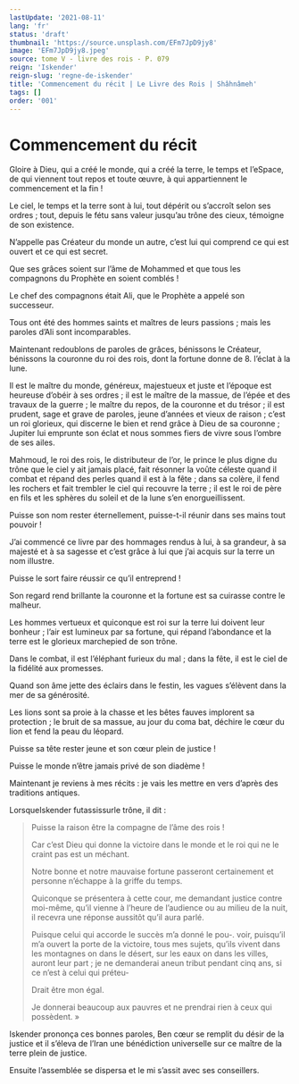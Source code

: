 ```yaml
---
lastUpdate: '2021-08-11'
lang: 'fr'
status: 'draft'
thumbnail: 'https://source.unsplash.com/EFm7JpD9jy8'
image: 'EFm7JpD9jy8.jpeg'
source: tome V - livre des rois - P. 079
reign: 'Iskender'
reign-slug: 'regne-de-iskender'
title: 'Commencement du récit | Le Livre des Rois | Shâhnâmeh'
tags: []
order: '001'
---
```


<!-- LTeX: language=fr -->

# Commencement du récit

Gloire à Dieu, qui a créé le monde, qui a créé la terre, le temps et l’eSpace, de qui viennent tout repos et toute œuvre, à qui appartiennent le commencement et la fin !

Le ciel, le temps et la terre sont à lui, tout dépérit ou s’accroît selon ses ordres ; tout, depuis le fétu sans valeur jusqu’au trône des cieux, témoigne de son existence.

N’appelle pas Créateur du monde un autre, c’est lui qui comprend ce qui est ouvert et ce qui est secret.

Que ses grâces soient sur l’âme de Mohammed et que tous les compagnons du Prophète en soient comblés !

Le chef des compagnons était Ali, que le Prophète a appelé son successeur.

Tous ont été des hommes saints et maîtres de leurs passions ; mais les paroles d’Ali sont incomparables.

Maintenant redoublons de paroles de grâces, bénissons le Créateur, bénissons la couronne du roi des rois, dont la fortune donne de 8. l’éclat à la lune.

Il est le maître du monde, généreux, majestueux et juste et l’époque est heureuse d’obéir à ses ordres ; il est le maître de la massue, de l’épée et des travaux de la guerre ; le maître du repos, de la couronne et du trésor ; il est prudent, sage et grave de paroles, jeune d’années et vieux de raison ; c’est un roi glorieux, qui discerne le bien et rend grâce à Dieu de sa couronne ; Jupiter lui emprunte son éclat et nous sommes fiers de vivre sous l’ombre de ses ailes.

Mahmoud, le roi des rois, le distributeur de l’or, le prince le plus digne du trône que le ciel y ait jamais placé, fait résonner la voûte céleste quand il combat et répand des perles quand il est à la fête ; dans sa colère, il fend les rochers et fait trembler le ciel qui recouvre la terre ; il est le roi de père en fils et les sphères du soleil et de la lune s’en enorgueillissent.

Puisse son nom rester éternellement, puisse-t-il réunir dans ses mains tout pouvoir !

J’ai commencé ce livre par des hommages rendus à lui, à sa grandeur, à sa majesté et à sa sagesse et c’est grâce à lui que j’ai acquis sur la terre un nom illustre.

Puisse le sort faire réussir ce qu’il entreprend !

Son regard rend brillante la couronne et la fortune est sa cuirasse contre le malheur.

Les hommes vertueux et quiconque est roi sur la terre lui doivent leur bonheur ; l’air est lumineux par sa fortune, qui répand l’abondance et la terre est le glorieux marchepied de son trône.

Dans le combat, il est l’éléphant furieux du mal ; dans la fête, il est le ciel de la fidélité aux promesses.

Quand son âme jette des éclairs dans le festin, les vagues s’élèvent dans la mer de sa générosité.

Les lions sont sa proie à la chasse et les bêtes fauves implorent sa protection ; le bruit de sa massue, au jour du coma bat, déchire le cœur du lion et fend la peau du léopard.

Puisse sa tête rester jeune et son cœur plein de justice !

Puisse le monde n’être jamais privé de son diadème !

Maintenant je reviens à mes récits : je vais les mettre en vers d’après des traditions antiques.

LorsqueIskender futassissurle trône, il dit :

> Puisse la raison être la compagne de l’âme des rois !
>
> Car c’est Dieu qui donne la victoire dans le monde et le roi qui ne le craint pas est un méchant.
>
> Notre bonne et notre mauvaise fortune passeront certainement et personne n’échappe à la griffe du temps.
>
> Quiconque se présentera à cette cour, me demandant justice contre moi-même, qu’il vienne à l’heure de l’audience ou au milieu de la nuit, il recevra une réponse aussitôt qu’il aura parlé.
>
> Puisque celui qui accorde le succès m’a donné le pou-. voir, puisqu’il m’a ouvert la porte de la victoire, tous mes sujets, qu’ils vivent dans les montagnes on dans le désert, sur les eaux on dans les villes, auront leur part ; je ne demanderai aneun tribut pendant cinq ans, si ce n’est à celui qui préteu-
>
> Drait être mon égal.
>
> Je donnerai beaucoup aux pauvres et ne prendrai rien à ceux qui possèdent. »

Iskender prononça ces bonnes paroles, Ben cœur se remplit du désir de la justice et il s’éleva de l’Iran une bénédiction universelle sur ce maître de la terre plein de justice.

Ensuite l’assemblée se dispersa et le mi s’assit avec ses conseillers.
